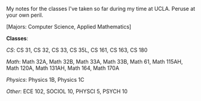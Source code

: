 My notes for the classes I've taken so far during my time at UCLA. Peruse at your own peril.

[Majors: Computer Science, Applied Mathematics]

**Classes**:

*CS*: CS 31, CS 32, CS 33, CS 35L, CS 161, CS 163, CS 180

*Math*: Math 32A, Math 32B, Math 33A, Math 33B, Math 61, Math 115AH, Math 120A, Math 131AH, Math 164, Math 170A

*Physics*: Physics 1B, Physics 1C

*Other*: ECE 102, SOCIOL 10, PHYSCI 5, PSYCH 10
